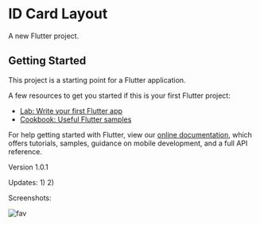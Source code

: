 # ID Card Layout

A new Flutter project.

## Getting Started

This project is a starting point for a Flutter application.

A few resources to get you started if this is your first Flutter project:

- [Lab: Write your first Flutter app](https://flutter.dev/docs/get-started/codelab)
- [Cookbook: Useful Flutter samples](https://flutter.dev/docs/cookbook)

For help getting started with Flutter, view our
[online documentation](https://flutter.dev/docs), which offers tutorials,
samples, guidance on mobile development, and a full API reference.



Version 1.0.1

Updates: 1)
2)


Screenshots:

![fav](https://user-images.githubusercontent.com/59315081/155868718-cef6b669-6fd9-4efe-ad94-053dffb6e6ef.png)
